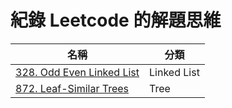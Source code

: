 # 紀錄 Leetcode 的解題思維

| 名稱                            | 分類          |
| ----------------------------- | ----------- |
| [328. Odd Even Linked List](./328.%20Odd%20Even%20Linked%20List/approach.md) | Linked List |
| [872. Leaf-Similar Trees](./872.%20Leaf-Similar%20Trees/approach.md) | Tree |
